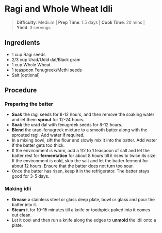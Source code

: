# Ragi and Whole Wheat Idli

> **Difficulty**: Medium |
> **Prep Time**: 1.5 days |
> **Cook Time**: 20 mins |
> **Yield**: 3 servings

## Ingredients
- 1 cup Ragi seeds
- 2/3 cup Urad/Udid dal/Black gram
- 1 cup Whole Wheat
- 1 teaspoon Fenugreek/Methi seeds
- Salt [optional]

## Procedure

### Preparing the batter
- **Soak** the ragi seeds for 8-12 hours, and then remove the soaking water and let them **sprout** for 12-24 hours.
- **Soak** the urad dal with fenugreek seeds for 8-12 hours.
- **Blend** the urad-fenugreek mixture to a smooth batter along with the sprouted ragi. Add water if required.
- In a mixing bowl, sift the flour and slowly mix it into the batter. Add water if the batter gets too thick.
- If the environment is warm, add a 1/2 to 1 teaspoon of salt and let the batter rest for **fermentation** for about 8 hours till it rises to twice its size. If the environment is cold, skip the salt and let the batter ferment for about 12 hours. Ensure that the batter does not turn too sour.
- Once the batter has risen, keep it in the refrigerator. The batter stays good for 3-5 days.

### Making idli
- **Grease** a stainless steel or glass deep plate, bowl or glass and pour the batter into it.
- **Steam** it for 10-15 minutes till a knife or toothpick poked into it comes out clean.
- Let it cool and then run a knife along the edges to **unmold** the idli onto a plate.
